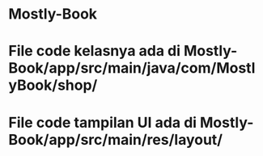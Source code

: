# Mostly-Book
# File code kelasnya ada di Mostly-Book/app/src/main/java/com/MostlyBook/shop/
# File code tampilan UI ada di Mostly-Book/app/src/main/res/layout/
